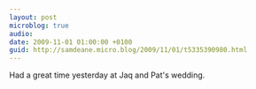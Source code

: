 ```yaml
---
layout: post
microblog: true
audio: 
date: 2009-11-01 01:00:00 +0100
guid: http://samdeane.micro.blog/2009/11/01/t5335390980.html
---
```

Had a great time yesterday at Jaq and Pat's wedding.
